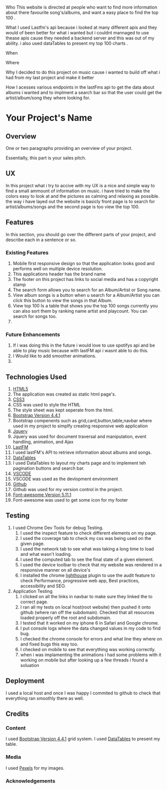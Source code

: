 Who
This website is directed at people who want to find more information about there favourite song's/albums, and want a easy place to find the top 100 .




What 
I used Lastfm's api because i looked at many different apis and they would of been better for what i wanted but i couldnt mannaged to use thease apis cause they needed a backend server and this was out of my ability.
i also used dataTables to present my top 100 charts .



When 



Where



Why 
I decided to do this project on music cause i wanted to build off what i had from my last project and make it better 



How
I acesses various endpoints in the lastFms api to get the data about albums i wanted and to implment a search bar so that the user could get the artist/album/song they where looking for.




# Your Project's Name
## Overview
One or two paragraphs providing an overview of your project.

Essentially, this part is your sales pitch.

## UX
In this project what i try to accive with my UX is a nice and simple way to find a small ammount of information on music.
i have tried to make the colors easy to look at and the pictures as calming and relaxing as possible.
the way i have layed out the website is basicly front page is to search for artist/albums/songs and the second page is too view the top 100.


## Features
In this section, you should go over the different parts of your project, and describe each in a sentence or so.

### Existing Features

1. Mobile first responsive design so that the application looks good and performs well on multiple device resolution.
2. This applications header has the brand name
3. The footer on this project has links to social media and has a copyright stamp
4. The search form allows you to search for an Album/Artist or Song name.
5. View album songs is a button when u search for a Album/Artist you can click this button to view the songs in that Album.
6. View top 100 Is a table that shows you the top 100 songs currently you can also sort them by ranking name artist and playcount. You can search for songs too.
7. 





### Future Enhancements
1. If i was doing this in the future i would love to use spotifys api and be able to play music because with lastFM api i wasnt able to do this.
2. I Would like to add smoother animations.
3.

## Technologies Used
1. [HTML5](https://en.wikipedia.org/wiki/HTML5 )
 1. The application was created as static html page's.
2. [CSS3](https://en.wikipedia.org/wiki/Cascading_Style_Sheets )
 1. CSS was used to style the HTML
 2. The style sheet was kept seperate from the html.
3. [Bootstrap Version 4.4.1](https://getbootstrap.com/ )
 1. Bootstrap compenents such as grid,card,button,table,navbar where used in my project to simplfy creating responsive web application
4. [Jquery](https://jquery.com/)
 1. Jquery was used for document traversal and manipulation, event handling, animation, and Ajax 
5. [LastFM](https://www.last.fm/api/)
 1. I used lastFM's API to retrieve information about albums and songs.
6. [DataTables](https://datatables.net/)
 1. I used DataTables to layout my charts page and to implement teh pagination buttons and search bar. 
7. [VSCODE](https://code.visualstudio.com/ ) 
 1. VSCODE was used as the devlopment environment
8. [Github](https://github.com/ )
 1. Github was used for my version control in the project. 
9. [Font-awesome Version 5.11.1](https://fontawesome.com/ ) 
 1. Font-awesome was used to get some icon for my footer


## Testing
1. I used Chrome Dev Tools for debug Testing.
    1. I used the inspect feature to check different elements on my page.
    2. I used the coverage tab to check my css was being used on the given page.
    3. I used the network tab to see what was taking a long time to load and what wasn't loading.
    4. I used the computed tab to see the final state of a given element.
    5. I used the device toolbar to check that my website was rendered in a responsive manner on all device's
    6. I installed the chrome [lighthouse](https://developers.google.com/web/tools/lighthouse) plugin to use the audit feature to check Performance, progressive web app, Best practices, accessibility and SEO.
2. Application Testing
    1. I clicked on all the links in navbar to make sure they linked the to correct page.
    2. I ran all my tests on local host(root website) then pushed it onto github (where ran off the subdomain). Checked that all resources loaded properly off the root and subdomain.
    3. I tested that it worked on my iphone 6 in Safari and Google chrome.
    4. I put console logs where the data changed values in my code to find bug.
    5. I checked the chrome console for errors and what line they where on and fixed bugs this way too.
    6. I checked on mobile to see that everything was working correctly.
    7. when i was implamenting the animations i had some problems with it working on mobile but after looking up a few threads i found a soluation
## Deployment
I used a local host and once I was happy I commited to github to check that everything ran smoothly there as well. 

## Credits
### Content
I used [Bootstrap Version 4.4.1](https://getbootstrap.com/ ) grid system.
I used [DataTables](https://datatables.net/) to present my table.
### Media
I used [Pexels](https://www.pexels.com/) for my images.    
### Acknowledgements



